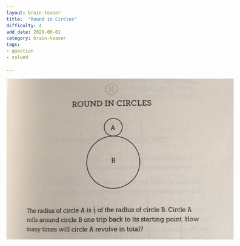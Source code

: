 ```yaml
---
layout: brain-teaser
title:  "Round in Circles"
difficulty: 4
add_date: 2020-06-01
category: brain-teaser
tags:
- question
- solved

---
```


<img src="image.png" style="max-width: 600px">

